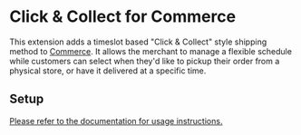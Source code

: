 # Click & Collect for Commerce

This extension adds a timeslot based "Click & Collect" style shipping method to [Commerce](https://modmore.com/). It allows the merchant to manage a flexible schedule while customers can select when they'd like to pickup their order from a physical store, or have it delivered at a specific time.

## Setup

[Please refer to the documentation for usage instructions.](https://docs.modmore.com/en/Commerce/v1/Modules/TimeSlots/index.html)

